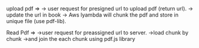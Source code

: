 upload pdf =>
     -> user request for presigned url to upload pdf (return url).
     -> update the url in book
     -> Aws lyambda will chunk the pdf and store in unique file (use pdf-lib).

Read Pdf =>
     ->user request for preassigned url to server.
     ->load chunk by chunk 
     ->and join the each chunk using pdf.js library



